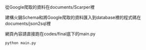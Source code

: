 從Google爬取的資料在documents/Scarper裡

建構火鍋Schema和將Google爬取的資料匯入到database裡的程式碼在documents/json2sql裡


網頁內容請直接跑在codes/final底下的main.py
```
python main.py
```
